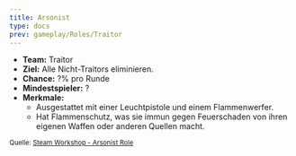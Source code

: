 ```yaml
---
title: Arsonist
type: docs
prev: gameplay/Roles/Traitor
---
```


- **Team:** Traitor
- **Ziel:** Alle Nicht-Traitors eliminieren.
- **Chance:** ?% pro Runde
- **Mindestspieler:** ?
- **Merkmale:**
  - Ausgestattet mit einer Leuchtpistole und einem Flammenwerfer.
  - Hat Flammenschutz, was sie immun gegen Feuerschaden von ihren eigenen Waffen oder anderen Quellen macht.

<small>Quelle: [Steam Workshop - Arsonist Role](https://steamcommunity.com/sharedfiles/filedetails/?id=2652626080)</small>
